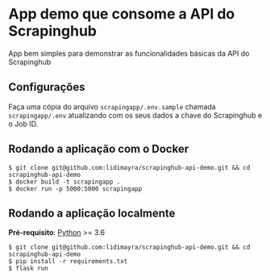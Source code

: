 # App demo que consome a API do Scrapinghub
App bem simples para demonstrar as funcionalidades básicas da
API do Scrapinghub

## Configurações
Faça uma cópia do arquivo `scrapingapp/.env.sample` chamada `scrapingapp/.env`
atualizando com os seus dados a chave do Scrapinghub e o Job ID.

## Rodando a aplicação com o Docker
```
$ git clone git@github.com:lidimayra/scrapinghub-api-demo.git && cd scrapinghub-api-demo
$ docker build -t scrapingapp .
$ docker run -p 5000:5000 scrapingapp
```

## Rodando a aplicação localmente

**Pré-requisito**: [Python](https://www.python.org/) >= 3.6

```
$ git clone git@github.com:lidimayra/scrapinghub-api-demo.git && cd scrapinghub-api-demo
$ pip install -r requirements.txt
$ flask run
```

